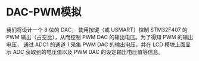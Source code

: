 # DAC-PWM模拟

我们将设计一个 8 位的 DAC， 使用按键（或 USMART）控制 STM32F407 的 PWM 输出（占空比），从而控制 PWM DAC 的输出电压。为了得知 PWM 的输出电压， 通过 ADC1 的通道 1 采集 PWM DAC 的输出电压，并在 LCD 模块上面显示 ADC 获取到的电压值以及 PWM DAC 的设定输出电压值等信息。
